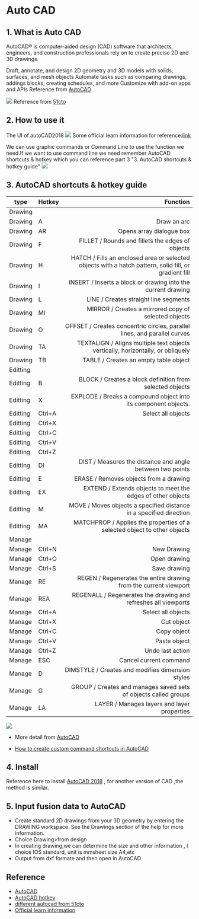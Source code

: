 # Auto CAD 
## 1. What is Auto CAD
AutoCAD® is computer-aided design (CAD) software that architects, engineers, and construction professionals rely on to create precise 2D and 3D drawings.

Draft, annotate, and design 2D geometry and 3D models with solids, surfaces, and mesh objects
Automate tasks such as comparing drawings, addings blocks, creating schedules, and more
Customize with add-on apps and APIs
Reference from [AutoCAD](https://www.autodesk.com/products/autocad/overview?plc=ACDIST&term=1-YEAR&support=ADVANCED&quantity=1)

![](https://gitlab.com/picbed/bed/uploads/05f7c9b4c1ff67357f62df448f8970fe/620e0b2bed607cdfc94715d6f6b15b59.jpg
)
Reference from [51cto](https://blog.51cto.com/jettcai/2286072)
## 2. How to use it 
The UI of autoCAD2018
![](https://gitlab.com/picbed/bed/uploads/38a5adf67eed15762f3d698b96283c52/WX20200422-055038_2x.png)
Some official learn information for reference:[link](https://knowledge.autodesk.com/support/autocad/learn?sort=score)

We can use graphic commands or Command Line to use the function we need.If we want to use command line we need remember AutoCAD shortcuts & hotkey which you  can reference part 3 "3. AutoCAD shortcuts & hotkey guide"
![](https://gitlab.com/picbed/bed/uploads/ad6b7611fe7d4cc746a651061354af76/command.png
)
## 3. AutoCAD shortcuts & hotkey guide


|type|Hotkey       |   Function | 
| ------------- |------------ | -----:|	
|Drawing|
|Drawing |A     |  Draw an arc|
| Drawing|AR| Opens array dialogue box|  	
| Drawing|F  |FILLET / Rounds and fillets the edges of objects| 
| Drawing|  H|HATCH / Fills an enclosed area or selected objects with a hatch pattern, solid fill, or gradient fill| 
| Drawing| I |INSERT / Inserts a block or drawing into the current drawing| 
| Drawing| L |LINE / Creates straight line segments| 
| Drawing|  MI|MIRROR / Creates a mirrored copy of selected objects| 
| Drawing| O |OFFSET / Creates concentric circles, parallel lines, and parallel curves| 
| Drawing| TA |TEXTALIGN / Aligns multiple text objects vertically, horizontally, or obliquely| 
| Drawing|TB  |TABLE / Creates an empty table object| 
|Editting||| 
|Editting|B |BLOCK / Creates a block definition from selected objects| 
|Editting|X |EXPLODE / Breaks a compound object into its component objects.| 
|Editting|Ctrl+A|Select all objects| 
|Editting|Ctrl+X|| 
|Editting|Ctrl+C|| 
|Editting|Ctrl+V|| 
|Editting|Ctrl+Z|| 
|Editting|DI|DIST / Measures the distance and angle between two points| 
|Editting|E|ERASE / Removes objects from a drawing| 
|Editting|EX|EXTEND / Extends objects to meet the edges of other objects| 
|Editting|M|MOVE / Moves objects a specified distance in a specified direction| 
|Editting|MA|MATCHPROP / Applies the properties of a selected object to other objects| 
|Manage|| 
|Manage|Ctrl+N|New Drawing| 
|Manage|Ctrl+O|Open drawing|
|Manage|Ctrl+S|Save drawing| 
|Manage|RE|REGEN / Regenerates the entire drawing from the current viewport| 
|Manage|REA|REGENALL / Regenerates the drawing and refreshes all viewports| 
|Manage|Ctrl+A|Select all objects| 
|Manage|Ctrl+X|Cut object| 
|Manage|Ctrl+C|Copy object| 
|Manage|Ctrl+V|Paste object| 
|Manage|Ctrl+Z|Undo last action| 
|Manage|ESC|Cancel current command| 
|Manage|D|DIMSTYLE / Creates and modifies dimension styles| 
|Manage|G|GROUP / Creates and manages saved sets of objects called groups| 
|Manage|LA|LAYER / Manages layers and layer properties| 





![](https://gitlab.com/picbed/bed/uploads/a7fb299fc8c8eb4e76f6962fc28afe00/SHORTCUT.png)

* More detail from [AutoCAD](https://www.autodesk.com/shortcuts/autocad)

* [How to create custom command shortcuts in AutoCAD](https://knowledge.autodesk.com/support/autocad/learn-explore/caas/sfdcarticles/sfdcarticles/Creating-a-keyboard-shortcut-in-AutoCAD.html)

## 4. Install
Reference here to install [AutoCAD 2018](http://www.downza.cn/soft/270697.html) , for another version of CAD ,the method is similar. 


## 5. Input fusion data to AutoCAD


* Create standard 2D drawings from your 3D geometry by entering the DRAWING workspace. See the Drawings section of the help for more information.
* Choice Drawing>from design
* In creating drawing,we can determine the size and other information , I choice IOS standard, unit is mmsheet size A4,etc
* Output from dxf formate and then open in AutoCAD  

## Reference
* [AutoCAD](https://www.autodesk.com/products/autocad/overview?plc=ACDIST&term=1-YEAR&support=ADVANCED&quantity=1)
* [AutoCAD hotkey](https://www.autodesk.com/shortcuts/autocad)
* [different autocad from 51cto](https://blog.51cto.com/jettcai/2286072)
* [Official learn information](https://knowledge.autodesk.com/support/autocad/learn?sort=score)